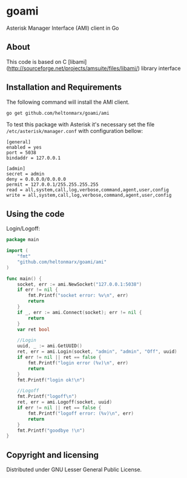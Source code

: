 goami
=====
Asterisk Manager Interface (AMI) client in Go 

## About
This code is based on C [libami] (http://sourceforge.net/projects/amsuite/files/libami/) library interface

## Installation and Requirements

The following command will install the AMI client.

```sh
go get github.com/heltonmarx/goami/ami
```
To test this package with Asterisk it's necessary set the file `/etc/asterisk/manager.conf` with configuration bellow:

    [general]
    enabled = yes
    port = 5038
    bindaddr = 127.0.0.1
        
    [admin]
    secret = admin
    deny = 0.0.0.0/0.0.0.0
    permit = 127.0.0.1/255.255.255.255
    read = all,system,call,log,verbose,command,agent,user,config
    write = all,system,call,log,verbose,command,agent,user,config

## Using the code

Login/Logoff:
```Go
package main

import (
	"fmt"
	"github.com/heltonmarx/goami/ami"
)

func main() {
	socket, err := ami.NewSocket("127.0.0.1:5038")
	if err != nil {
		fmt.Printf("socket error: %v\n", err)
		return
	}
	if _, err := ami.Connect(socket); err != nil {
		return
	}
	var ret bool

	//Login
	uuid, _ := ami.GetUUID()
	ret, err = ami.Login(socket, "admin", "admin", "Off", uuid)
	if err != nil || ret == false {
		fmt.Printf("login error (%v)\n", err)
		return
	}
	fmt.Printf("login ok!\n")

	//Logoff
	fmt.Printf("logoff\n")
	ret, err = ami.Logoff(socket, uuid)
	if err != nil || ret == false {
		fmt.Printf("logoff error: (%v)\n", err)
		return
	}
	fmt.Printf("goodbye !\n")
}
```

## Copyright and licensing

Distributed under GNU Lesser General Public License.
